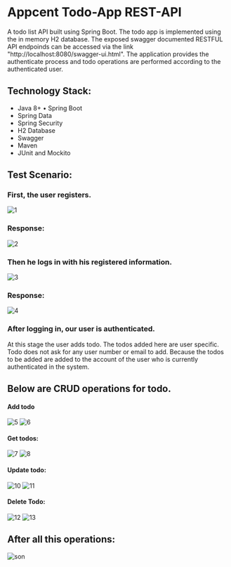 # Appcent Todo-App REST-API
A todo list API built using Spring Boot. The todo app is implemented using the in memory H2 database. The exposed swagger documented RESTFUL API endpoinds can be accessed via the link "http://localhost:8080/swagger-ui.html". The application provides the authenticate process and todo operations are performed according to the authenticated user. 



## Technology Stack:
*	Java 8+
•	Spring Boot
*	Spring Data
* Spring Security
*	H2 Database
*	Swagger
*	Maven
*	JUnit and Mockito

## Test Scenario:

### First, the user registers.

![1](https://user-images.githubusercontent.com/68387972/139501332-fc0ec5f6-2f78-422a-a988-b1e8d43a895b.png)

### Response: 
![2](https://user-images.githubusercontent.com/68387972/139501360-74d3ffd2-f0d4-4c4b-85de-ac0695113773.png)


### Then he logs in with his registered information.

![3](https://user-images.githubusercontent.com/68387972/139501468-ce57dbd5-e764-4ff4-a238-f451f723efa3.png)

### Response:
![4](https://user-images.githubusercontent.com/68387972/139501491-d3fd945e-43c0-4390-a2c2-02d861b202a4.png)


### After logging in, our user is authenticated.

At this stage the user adds todo. The todos added here are user specific. Todo does not ask for any user number or email to add. Because the todos to be added are added to the account of the user who is currently authenticated in the system.


## Below are CRUD operations for todo.

#### Add todo

![5](https://user-images.githubusercontent.com/68387972/139501616-56764729-8626-43c6-9da3-4411c4d070f9.png)
![6](https://user-images.githubusercontent.com/68387972/139501620-cec7c99f-0aed-418d-9cc3-3b8b69a729d5.png)

#### Get todos:

![7](https://user-images.githubusercontent.com/68387972/139501691-ddea1175-5f82-43f4-9524-2e2ac8014c1e.png)
![8](https://user-images.githubusercontent.com/68387972/139501689-baddd1fd-0713-4ea6-9577-fd19cf04a15d.png)


#### Update todo:

![10](https://user-images.githubusercontent.com/68387972/139501791-f595260a-36ad-4cce-aaa8-05394340b5e5.png)
![11](https://user-images.githubusercontent.com/68387972/139501793-2c741b6c-dc45-4f2e-ba63-df1e3cdd66a3.png)


#### Delete Todo:

![12](https://user-images.githubusercontent.com/68387972/139501876-074cdb98-6858-49eb-8e9b-404ea029f1b1.png)
![13](https://user-images.githubusercontent.com/68387972/139501879-a517e7ce-bb94-4583-9896-70907127ce95.png)


## After all this operations:

![son](https://user-images.githubusercontent.com/68387972/139501978-2087f1db-3cfc-4c1e-92d8-64b2fd0c8736.png)
